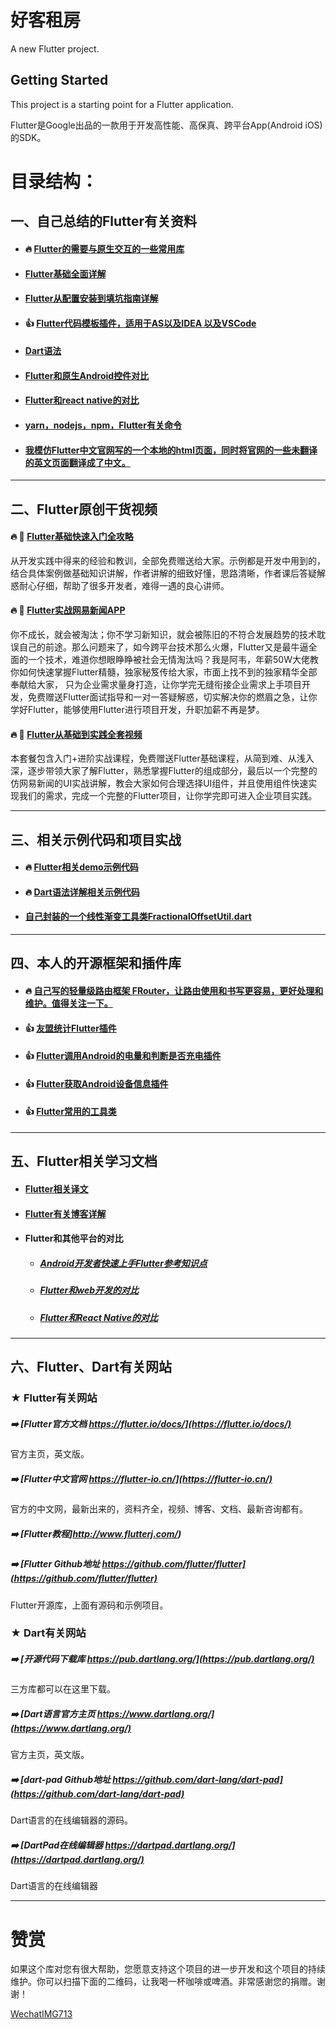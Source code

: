 # 好客租房

A new Flutter project.

## Getting Started

This project is a starting point for a Flutter application.

Flutter是Google出品的一款用于开发高性能、高保真、跨平台App(Android iOS)的SDK。

# 目录结构：

## 一、自己总结的Flutter有关资料

* #### :fire:   [Flutter的需要与原生交互的一些常用库](https://github.com/AweiLoveAndroid/Flutter-learning/blob/master/readme/Flutter%E7%9A%84%E9%9C%80%E8%A6%81%E4%B8%8E%E5%8E%9F%E7%94%9F%E4%BA%A4%E4%BA%92%E7%9A%84%E4%B8%80%E4%BA%9B%E5%B8%B8%E7%94%A8%E5%BA%93/Flutter%E7%9A%84%E9%9C%80%E8%A6%81%E4%B8%8E%E5%8E%9F%E7%94%9F%E4%BA%A4%E4%BA%92%E7%9A%84%E4%B8%80%E4%BA%9B%E5%B8%B8%E7%94%A8%E5%BA%93.md)

* #### [Flutter基础全面详解](https://www.jianshu.com/p/2c9867e737a1)

* #### [Flutter从配置安装到填坑指南详解](https://github.com/AweiLoveAndroid/Flutter-learning/blob/master/readme/Flutter%E4%BB%8E%E9%85%8D%E7%BD%AE%E5%AE%89%E8%A3%85%E5%88%B0%E5%A1%AB%E5%9D%91%E6%8C%87%E5%8D%97%E8%AF%A6%E8%A7%A3.md)

* #### :+1: [Flutter代码模板插件，适用于AS以及IDEA 以及VSCode](https://github.com/AweiLoveAndroid/Flutter-learning/tree/master/code_plugins)

* #### [Dart语法](https://github.com/AweiLoveAndroid/Flutter-learning/blob/master/readme/Dart%E8%AF%AD%E6%B3%95.md)

* #### [Flutter和原生Android控件对比](https://github.com/AweiLoveAndroid/Flutter-learning/blob/master/readme/Flutter%E5%92%8C%E5%8E%9F%E7%94%9FAndroid%E6%8E%A7%E4%BB%B6%E5%AF%B9%E6%AF%94.md)

* #### [Flutter和react native的对比](https://github.com/AweiLoveAndroid/Flutter-learning/blob/master/readme/Flutter%E5%92%8Creact%20native%E7%9A%84%E5%AF%B9%E6%AF%94.md)

* #### [yarn，nodejs，npm，Flutter有关命令](https://github.com/AweiLoveAndroid/Flutter-learning/blob/master/readme/yarn%EF%BC%8Cnodejs%EF%BC%8Cnpm%EF%BC%8CFlutter%E6%9C%89%E5%85%B3%E5%91%BD%E4%BB%A4.md)

* #### [我模仿Flutter中文官网写的一个本地的html页面，同时将官网的一些**未翻译的英文**页面**翻译**成了中文。](https://github.com/AweiLoveAndroid/FlutterWebsiteCN_Mine)


----


## 二、Flutter原创干货视频

####  :fire: :movie_camera: [Flutter基础快速入门全攻略](https://edu.csdn.net/course/detail/26227)  
从开发实践中得来的经验和教训，全部免费赠送给大家。示例都是开发中用到的，结合具体案例做基础知识讲解，作者讲解的细致好懂，思路清晰，作者课后答疑解惑耐心仔细，帮助了很多开发者，难得一遇的良心讲师。


####  :fire: :movie_camera: [Flutter实战网易新闻APP](https://edu.csdn.net/course/detail/26858)  
你不成长，就会被淘汰；你不学习新知识，就会被陈旧的不符合发展趋势的技术耽误自己的前途。那么问题来了，如今跨平台技术那么火爆，Flutter又是最牛逼全面的一个技术，难道你想眼睁睁被社会无情淘汰吗？我是阿韦，年薪50W大佬教你如何快速掌握Flutter精髓，独家秘笈传给大家，市面上找不到的独家精华全部奉献给大家， 只为企业需求量身打造，让你学完无缝衔接企业需求上手项目开发，免费赠送Flutter面试指导和一对一答疑解惑，切实解决你的燃眉之急，让你学好Flutter，能够使用Flutter进行项目开发，升职加薪不再是梦。


####  :fire: :movie_camera: [Flutter从基础到实践全套视频](https://edu.csdn.net/combo/detail/1533)
本套餐包含入门+进阶实战课程，免费赠送Flutter基础课程，从简到难、从浅入深，逐步带领大家了解Flutter，熟悉掌握Flutter的组成部分，最后以一个完整的仿网易新闻的UI实战讲解，教会大家如何合理选择UI组件，并且使用组件快速实现我们的需求，完成一个完整的Flutter项目，让你学完即可进入企业项目实践。


----

## 三、相关示例代码和项目实战

* #### :fire:  [Flutter相关demo示例代码](https://github.com/AweiLoveAndroid/Flutter-learning/tree/master/projects/flutter-demo)


* #### :fire:  [Dart语法详解相关示例代码](https://github.com/AweiLoveAndroid/Flutter-learning/tree/master/projects/dart_demo/test)

* #### [自己封装的一个线性渐变工具类FractionalOffsetUtil.dart](https://github.com/AweiLoveAndroid/Flutter-learning/blob/master/projects/flutter-demo/util/FractionalOffsetUtil.dart)


----

## 四、本人的开源框架和插件库

* #### :fire: [自己写的轻量级路由框架 FRouter，让路由使用和书写更容易，更好处理和维护。值得关注一下。](https://github.com/AweiLoveAndroid/Flutter-learning/tree/master/FRouter)

* #### :+1: [友盟统计Flutter插件](https://github.com/AweiLoveAndroid/umeng_analytics_flutter)

* #### :+1: [Flutter调用Android的电量和判断是否充电插件](https://github.com/AweiLoveAndroid/flutter_os)

* #### :+1: [Flutter获取Android设备信息插件](https://github.com/AweiLoveAndroid/flutter_device_information)

* #### :+1: [Flutter常用的工具类](https://github.com/AweiLoveAndroid/FlutterUtil)

----

## 五、Flutter相关学习文档

* #### [Flutter相关译文](https://github.com/AweiLoveAndroid/Flutter-learning/blob/master/flutter-learning-doc-resources/%E5%AE%98%E6%96%B9%E6%96%87%E6%A1%A3%E8%AF%91%E6%96%87/Android%E5%BC%80%E5%8F%91%E8%80%85%E5%8F%82%E8%80%83.md)

* #### [Flutter有关博客详解](https://github.com/AweiLoveAndroid/Flutter-learning/blob/master/flutter-learning-doc-resources/Flutter%E6%9C%89%E5%85%B3%E5%8D%9A%E5%AE%A2%E8%AE%B2%E8%A7%A3.md)

* #### Flutter和其他平台的对比

  * ##### [Android开发者快速上手Flutter参考知识点](https://github.com/AweiLoveAndroid/Flutter-learning/blob/master/flutter-learning-doc-resources/%E5%AE%98%E6%96%B9%E6%96%87%E6%A1%A3%E8%AF%91%E6%96%87/Android%E5%BC%80%E5%8F%91%E8%80%85%E5%8F%82%E8%80%83.md)
  
  * ##### [Flutter和web开发的对比]()
  
  * ##### [Flutter和React Native的对比]()

----

## 六、Flutter、Dart有关网站

###  ★   Flutter有关网站

##### :arrow_right: [Flutter官方文档 https://flutter.io/docs/](https://flutter.io/docs/)   
官方主页，英文版。

##### :arrow_right: [Flutter中文官网  https://flutter-io.cn/](https://flutter-io.cn/)  
官方的中文网，最新出来的，资料齐全，视频、博客、文档、最新咨询都有。


##### :arrow_right: [Flutter教程]http://www.flutterj.com/)  


##### :arrow_right: [Flutter Github地址 https://github.com/flutter/flutter](https://github.com/flutter/flutter)  
Flutter开源库，上面有源码和示例项目。

###  ★   Dart有关网站

##### :arrow_right: [开源代码下载库 https://pub.dartlang.org/](https://pub.dartlang.org/)    
三方库都可以在这里下载。

##### :arrow_right: [Dart语言官方主页 https://www.dartlang.org/](https://www.dartlang.org/)  
官方主页，英文版。

##### :arrow_right: [dart-pad Github地址 https://github.com/dart-lang/dart-pad](https://github.com/dart-lang/dart-pad)    
Dart语言的在线编辑器的源码。

##### :arrow_right: [DartPad在线编辑器 https://dartpad.dartlang.org/](https://dartpad.dartlang.org/)    
Dart语言的在线编辑器

----

# 赞赏

如果这个库对您有很大帮助，您愿意支持这个项目的进一步开发和这个项目的持续维护。你可以扫描下面的二维码，让我喝一杯咖啡或啤酒。非常感谢您的捐赠。谢谢！

[WechatIMG713](https://github.com/mafeng-Bryant/flutter_rent_house/assets/9261534/618ec07e-3bae-4234-9f69-c508c4318a55)




